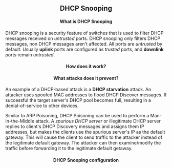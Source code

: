 <h2 align="center">DHCP Snooping</h2>


<h4 align="center">What is DHCP Snooping</h4>

DHCP snooping is a security feature of switches that is used to filter DHCP messages
received on _untrusted_ ports.
DHCP snooping only filters DHCP messages, non DHCP messages aren't affected.
All ports are _untrusted_ by default. Usually <strong>uplink</strong> ports are
configured as _trusted_ ports, and <strong>downlink</strong> ports remain _untrusted_.



<h4 align="center">How does it work?</h4>


<h4 align="center">What attacks does it prevent?</h4>

An example of a DHCP-based attack is a <strong>DHCP starvation</strong> attack. An
attacker uses spoofed MAC addresses to flood DHCP Discover messages. If successful the target
server's DHCP pool becomes full, resulting in a denial-of-service to other devices.

Similar to ARP Poisoning, DHCP Poisoning can be used to perform a Man-in-the-Middle attack.
A _spurious DHCP server_ or illegitimate DHCP server replies to client's DHCP Discovery
messages and assigns them IP addresses, but makes the clients use the spurious server's IP
as the default gateway.
This will cause the client to send traffic to the attacker instead of the legitimate default
gateway. The attacker can then examine/modify the traffic before forwarding it to the
legitimate default getaway.

<h4 align="center">DHCP Snooping configuration</h4>
